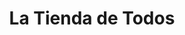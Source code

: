---
title: "La Tienda de Todos"
url: /san-pedro-sula/la-tienda-de-todos-3-avenida-so/
shop: general
---